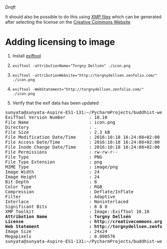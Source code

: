 
*Draft*

It should also be possible to do this using [XMP files](https://wiki.creativecommons.org/wiki/XMP) which can be generated after selecting the license on the [Creative Commons Website](https://creativecommons.org/choose/)

# Adding licensing to image

1. Install [exiftool](http://owl.phy.queensu.ca/~phil/exiftool/)

2. `exiftool -attributionName="Torgny Dellsén" ./icon.png`

3. `exiftool -attributionWebsite="http://torgnydellsen.zenfolio.com/" ./icon.png`

4. `exiftool -WebStatement="http://torgnydellsen.zenfolio.com/" ./icon.png`

5. Verify that the exif data has been updated
<pre>
sunyata@sunyata-Aspire-ES1-131:~/PycharmProjects/buddhist-well-being-pyqt5$ exiftool icon.png 
ExifTool Version Number         : 10.10
File Name                       : icon.png
Directory                       : .
File Size                       : 2.3 kB
File Modification Date/Time     : 2016:10:18 16:24:08+02:00
File Access Date/Time           : 2016:10:18 16:24:08+02:00
File Inode Change Date/Time     : 2016:10:18 16:24:08+02:00
File Permissions                : rw-rw-r--
File Type                       : PNG
File Type Extension             : png
MIME Type                       : image/png
Image Width                     : 24
Image Height                    : 24
Bit Depth                       : 8
Color Type                      : RGB
Compression                     : Deflate/Inflate
Filter                          : Adaptive
Interlace                       : Noninterlaced
Significant Bits                : 8 8 8
XMP Toolkit                     : Image::ExifTool 10.10
<b>Attribution Name                : Torgny Dellsén</b>
<b>License                         : http://creativecommons.org/licenses/by-sa/4.0/</b>
<b>Web Statement                   : http://torgnydellsen.zenfolio.com/</b>
Image Size                      : 24x24
Megapixels                      : 0.000576
sunyata@sunyata-Aspire-ES1-131:~/PycharmProjects/buddhist-well-being-pyqt5$ 
</pre>

